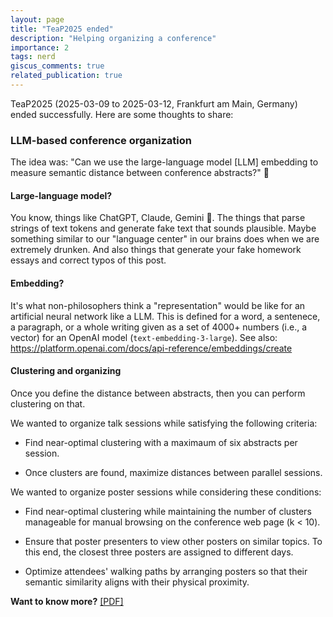 ```yaml
---
layout: page
title: "TeaP2025 ended"
description: "Helping organizing a conference"
importance: 2
tags: nerd
giscus_comments: true
related_publication: true
---
```


TeaP2025 (2025-03-09 to 2025-03-12, Frankfurt am Main, Germany) ended successfully. Here are some thoughts to share:

### LLM-based conference organization

The idea was: "Can we use the large-language model [LLM] embedding to measure semantic distance between conference abstracts?" 🤔

#### Large-language model?
You know, things like ChatGPT, Claude, Gemini 🤖. The things that parse strings of text tokens and generate fake text that sounds plausible. Maybe something similar to our "language center" in our brains does when we are extremely drunken. And also things that generate your fake homework essays and correct typos of this post.

#### Embedding?
It's what non-philosophers think a "representation" would be like for an artificial neural network like a LLM. This is defined for a word, a sentenece, a paragraph, or a whole writing given as a set of 4000+ numbers (i.e., a vector) for an OpenAI model (`text-embedding-3-large`). See also: <https://platform.openai.com/docs/api-reference/embeddings/create>

#### Clustering and organizing
Once you define the distance between abstracts, then you can perform clustering on that. 

We wanted to organize talk sessions while satisfying the following criteria:
- Find near-optimal clustering with a maximaum of six abstracts per session.

- Once clusters are found, maximize distances between parallel sessions.

We wanted to organize poster sessions while considering these conditions:
- Find near-optimal clustering while maintaining the number of clusters manageable for manual browsing on the conference web page (k < 10).

- Ensure that poster presenters to view other posters on similar topics. To this end, the closest three posters are assigned to different days.

- Optimize attendees' walking paths by arranging posters so that their semantic similarity aligns with their physical proximity.

<b>Want to know more?</b> [[PDF]](/assets/pdf/posters/Kim.2025.emb_teap25_v3.pdf)



